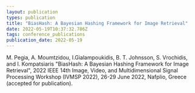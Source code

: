 ```yaml
---
layout: publication
types: publication
title: "BiasHash: A Bayesian Hashing Framework for Image Retrieval"
date: 2022-05-19T10:37:32.786Z
tags: conference_publications
publication_date: 2022-05-19
---
```

M. Pegia, A. Moumtzidou, I.Gialampoukidis, B. T. Johnsson, S. Vrochidis, and I. Kompatsiaris "BiasHash: A Bayesian Hashing Framework for Image Retrieval", 2022 IEEE 14th Image, Video, and Multidimensional Signal Processing Workshop (IVMSP 2022), 26-29 June 2022, Nafplio, Greece (accepted for publication).